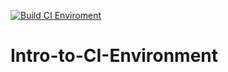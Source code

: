 [![Build CI Enviroment](https://github.com/Michael-Saechao/Intro-to-CI-Environment/actions/workflows/main.yml/badge.svg)](https://github.com/Michael-Saechao/Intro-to-CI-Environment/actions/workflows/main.yml)

# Intro-to-CI-Environment
